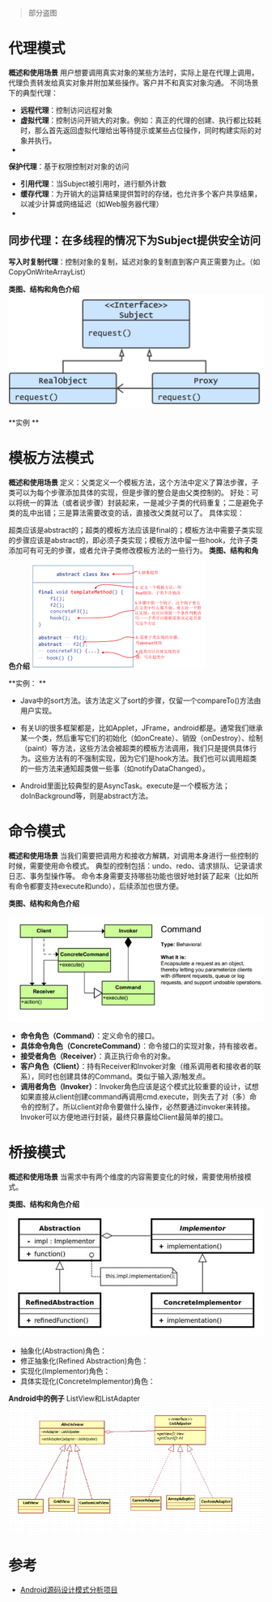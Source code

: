 > 部分盗图

# 代理模式
**概述和使用场景**
用户想要调用真实对象的某些方法时，实际上是在代理上调用，代理负责转发给真实对象并附加某些操作。客户并不和真实对象沟通。
不同场景下的典型代理：
- **远程代理**：控制访问远程对象
- **虚拟代理**：控制访问开销大的对象。例如：真正的代理的创建、执行都比较耗时，那么首先返回虚拟代理给出等待提示或某些占位操作，同时构建实际的对象并执行。
- 
**保护代理**：基于权限控制对对象的访问
- **引用代理**：当Subject被引用时，进行额外计数
- **缓存代理**：为开销大的运算结果提供暂时的存储，也允许多个客户共享结果，以减少计算或网络延迟（如Web服务器代理）
- 
**同步代理**：在多线程的情况下为Subject提供安全访问
- 
**写入时复制代理**：控制对象的复制，延迟对象的复制直到客户真正需要为止。（如CopyOnWriteArrayList）

**类图、结构和角色介绍**
![代理模式类图](/assets/proxy-1.png)

**实例
**


# 模板方法模式
**概述和使用场景**
定义：父类定义一个模板方法，这个方法中定义了算法步骤，子类可以为每个步骤添加具体的实现，但是步骤的整合是由父类控制的。
好处：可以将统一的算法（或者说步骤）封装起来，一是减少子类的代码重复；二是避免子类的乱中出错；三是算法需要改变的话，直接改父类就可以了。
具体实现：

超类应该是abstract的；超类的模板方法应该是final的；模板方法中需要子类实现的步骤应该是abstract的，即必须子类实现；模板方法中留一些hook，允许子类添加可有可无的步骤，或者允许子类修改模板方法的一些行为。
**类图、结构和角色介绍**
![类图](/assets/strategy-1.png)

**实例：
**
- Java中的sort方法。该方法定义了sort的步骤，仅留一个compareTo()方法由用户实现。

- 有关UI的很多框架都是，比如Applet，JFrame，android都是。通常我们继承某一个类，然后重写它们的初始化（如onCreate）、销毁（onDestroy）、绘制（paint）等方法，这些方法会被超类的模板方法调用，我们只是提供具体行为。这些方法有的不强制实现，因为它们是hook方法。我们也可以调用超类的一些方法来通知超类做一些事（如notifyDataChanged）。
- Android里面比较典型的是AsyncTask。execute是一个模板方法；doInBackground等，则是abstract方法。

# 命令模式
**概述和使用场景**
当我们需要把调用方和接收方解耦，对调用本身进行一些控制的时候，需要使用命令模式。
典型的控制包括：undo、redo、请求排队、记录请求日志、事务型操作等。
命令本身需要支持哪些功能也很好地封装了起来（比如所有命令都要支持execute和undo），后续添加也很方便。

**类图、结构和角色介绍**

![类图](/assets/command-1.png)
- **命令角色（Command）**：定义命令的接口。
- **具体命令角色（ConcreteCommand）**：命令接口的实现对象，持有接收者。
- **接受者角色（Receiver）**：真正执行命令的对象。
- **客户角色（Client）**：持有Receiver和Invoker对象（维系调用者和接收者的联系），同时也创建具体的Command。类似于输入源/触发点。
- **调用者角色（Invoker）**：Invoker角色应该是这个模式比较重要的设计，试想如果直接从client创建command再调用cmd.execute，则失去了对（多）命令的控制了。所以client对命令要做什么操作，必然要通过invoker来转接。Invoker可以方便地进行封装，最终只暴露给Client最简单的接口。



# 桥接模式
**概述和使用场景**
当需求中有两个维度的内容需要变化的时候，需要使用桥接模式。

**类图、结构和角色介绍**
![类图](/assets/bridge1.png)
* 抽象化(Abstraction)角色：
* 修正抽象化(Refined Abstraction)角色：
* 实现化(Implementor)角色：
* 具体实现化(ConcreteImplementor)角色：

**Android中的例子**
ListView和ListAdapter
![ListView和ListAdapter](/assets/bridge2.png)

# 参考
* [Android源码设计模式分析项目
](https://github.com/simple-android-framework/android_design_patterns_analysis)